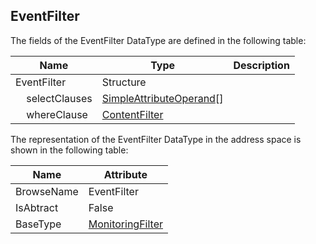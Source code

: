 <!-- datatype -->
## EventFilter
<!-- end of description -->
The fields of the EventFilter DataType are defined in the following table:  

|Name|Type|Description|
|---|---|---|
|EventFilter|Structure||
|&nbsp;&nbsp;&nbsp;&nbsp;selectClauses|[SimpleAttributeOperand](../../../Part4/DataTypes/SimpleAttributeOperand/readme.md)[]||
|&nbsp;&nbsp;&nbsp;&nbsp;whereClause|[ContentFilter](../../../Part4/DataTypes/ContentFilter/readme.md)||

The representation of the EventFilter DataType in the address space is shown in the following table:  

|Name|Attribute|
|---|---|
|BrowseName|EventFilter|
|IsAbtract|False|
|BaseType|[MonitoringFilter](../../../Part4/DataTypes/MonitoringFilter/readme.md)|

